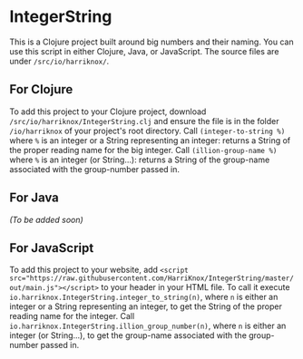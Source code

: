 # IntegerString
This is a Clojure project built around big numbers and their naming. You can use this script in either Clojure, Java, or JavaScript. The source files are under `/src/io/harriknox/`.

## For Clojure
To add this project to your Clojure project, download `/src/io/harriknox/IntegerString.clj` and ensure the file is in the folder `/io/harriknox` of your project's root directory. Call `(integer-to-string %)` where `%` is an integer or a String representing an integer: returns a String of the proper reading name for the big integer. Call `(illion-group-name %)` where `%` is an integer (or String...): returns a String of the group-name associated with the group-number passed in.

## For Java
*(To be added soon)*

## For JavaScript
To add this project to your website, add `<script src="https://raw.githubusercontent.com/HarriKnox/IntegerString/master/out/main.js"></script>` to your header in your HTML file. To call it execute `io.harriknox.IntegerString.integer_to_string(n)`, where `n` is either an integer or a String representing an integer, to get the String of the proper reading name for the integer. Call `io.harriknox.IntegerString.illion_group_number(n)`, where `n` is either an integer (or String...), to get the group-name associated with the group-number passed in.
